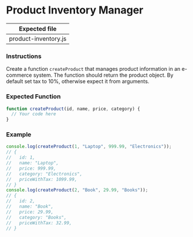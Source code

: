 # Product Inventory Manager

| Expected file        |
| -------------------- |
| product-inventory.js |

### Instructions

Create a function `createProduct` that manages product information in an e-commerce system. The function should return the product object. By default set tax to 10%, otherwise expect it from arguments. 

### Expected Function

```js
function createProduct(id, name, price, category) {
  // Your code here
}
```

### Example

```js
console.log(createProduct(1, "Laptop", 999.99, "Electronics"));
// {
//   id: 1,
//   name: "Laptop",
//   price: 999.99,
//   category: "Electronics",
//   priceWithTax: 1099.99,
// }
console.log(createProduct(2, "Book", 29.99, "Books"));
// {
//   id: 2,
//   name: "Book",
//   price: 29.99,
//   category: "Books",
//   priceWithTax: 32.99,
// }
```
